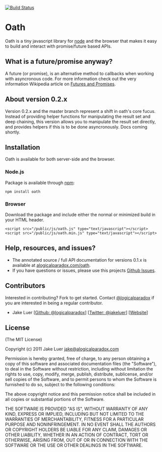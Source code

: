 [![Build Status](https://secure.travis-ci.org/logicalparadox/oath.png)](http://travis-ci.org/logicalparadox/oath)

# Oath

Oath is a tiny javascript library for [node](http://nodejs.org) and the browser that makes
it easy to build and interact with promise/future based APIs.

## What is a future/promise anyway?

A future (or promise), is an alternative method to callbacks when working with asyncronous
code. For more information check out the very information Wikipedia article
on [Futures and Promises](http://en.wikipedia.org/wiki/Futures_and_promises).

## About version 0.2.x

Version 0.2.x and the master branch represent a shift in oath's core fucus. Instead of providing helper
functions for manipulating the result set and deep chaining, this version allows you to manipulate the
result set directly, and provides helpers if this is to be done asyncronously. Docs coming shortly.

## Installation

Oath is available for both server-side and the browser.

### Node.js

Package is available through [npm](http://npmjs.org):

    npm install oath

### Browser

Download the package and include either the normal or minimized build in your HTML header.

    <script src="/public/js/oath.js" type="text/javascript"></script>
    <script src="/public/js/oath.min.js" type="text/javascript"></script>

## Help, resources, and issues?

* The annotated source / full API documentation for versions 0.1.x is available at [alogicalparadox.com/oath](http://alogicalparadox.com/oath/).
* If you have questions or issues, please use this projects [Github Issues](https://github.com/logicalparadox/oath/issues).

## Contributors

Interested in contributing? Fork to get started. Contact [@logicalparadox](http://github.com/logicalparadox) if you are interested in being a regular contributor.

* Jake Luer [[Github: @logicalparadox](http://github.com/logicalparadox)] [[Twitter: @jakeluer](http://twitter.com/jakeluer)] [[Website](http://alogicalparadox.com)]

## License

(The MIT License)

Copyright (c) 2011 Jake Luer <jake@alogicalparadox.com>

Permission is hereby granted, free of charge, to any person obtaining a copy
of this software and associated documentation files (the "Software"), to deal
in the Software without restriction, including without limitation the rights
to use, copy, modify, merge, publish, distribute, sublicense, and/or sell
copies of the Software, and to permit persons to whom the Software is
furnished to do so, subject to the following conditions:

The above copyright notice and this permission notice shall be included in
all copies or substantial portions of the Software.

THE SOFTWARE IS PROVIDED "AS IS", WITHOUT WARRANTY OF ANY KIND, EXPRESS OR
IMPLIED, INCLUDING BUT NOT LIMITED TO THE WARRANTIES OF MERCHANTABILITY,
FITNESS FOR A PARTICULAR PURPOSE AND NONINFRINGEMENT. IN NO EVENT SHALL THE
AUTHORS OR COPYRIGHT HOLDERS BE LIABLE FOR ANY CLAIM, DAMAGES OR OTHER
LIABILITY, WHETHER IN AN ACTION OF CONTRACT, TORT OR OTHERWISE, ARISING FROM,
OUT OF OR IN CONNECTION WITH THE SOFTWARE OR THE USE OR OTHER DEALINGS IN
THE SOFTWARE.
